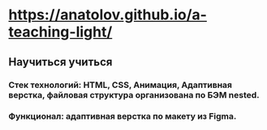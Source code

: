 # https://anatolov.github.io/a-teaching-light/
## Научиться учиться

### Стек технологий: HTML, CSS, Анимация, Адаптивная верстка, файловая структура организована по БЭМ nested.

### Функционал: адаптивная верстка по макету из Figma.

